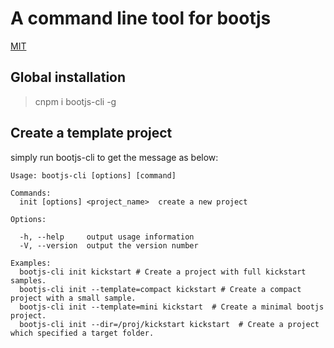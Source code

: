 # A command line tool for bootjs 
[MIT](LICENSE)

## Global installation

> cnpm i bootjs-cli -g

## Create a template project 

simply run bootjs-cli to get the message as below:
```
Usage: bootjs-cli [options] [command]

Commands:
  init [options] <project_name>  create a new project

Options:

  -h, --help     output usage information
  -V, --version  output the version number

Examples:
  bootjs-cli init kickstart # Create a project with full kickstart samples.
  bootjs-cli init --template=compact kickstart # Create a compact project with a small sample.
  bootjs-cli init --template=mini kickstart  # Create a minimal bootjs project.
  bootjs-cli init --dir=/proj/kickstart kickstart  # Create a project which specified a target folder.
```
